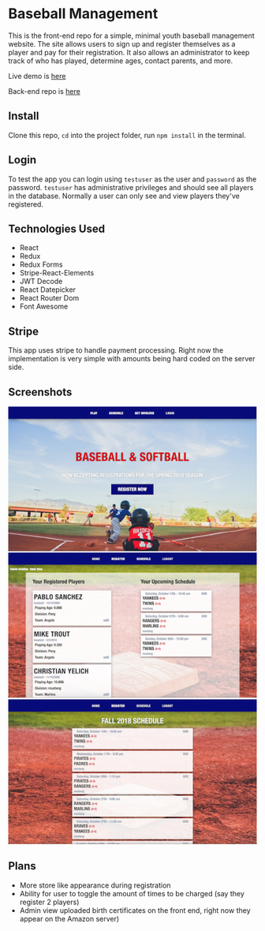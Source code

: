 # Baseball Management

This is the front-end repo for a simple, minimal youth baseball management website. The site allows users to sign up and register themselves as a player and pay for their registration. It also allows an administrator to keep track of who has played, determine ages, contact parents, and more.

Live demo is [here](https://baseball-management-system.herokuapp.com/)

Back-end repo is [here](https://github.com/chagoy/baseball-management-system-server)

## Install

Clone this repo, `cd` into the project folder, run `npm install` in the terminal. 

## Login

To test the app you can login using `testuser` as the user and `password` as the password. `testuser` has administrative privileges and should see all players in the database. Normally a user can only see and view players they've registered.

## Technologies Used

* React
* Redux
* Redux Forms
* Stripe-React-Elements
* JWT Decode
* React Datepicker
* React Router Dom
* Font Awesome

## Stripe

This app uses stripe to handle payment processing. Right now the implementation is very simple with amounts being hard coded on the server side. 

## Screenshots

![Landing Page](screenshots/landing-page.png)
![Admin Dashboard](screenshots/admin-dashboard.png)
![All Games Schedule](screenshots/schedule.png)

## Plans

* More store like appearance during registration
* Ability for user to toggle the amount of times to be charged (say they register 2 players)
* Admin view uploaded birth certificates on the front end, right now they appear on the Amazon server)
